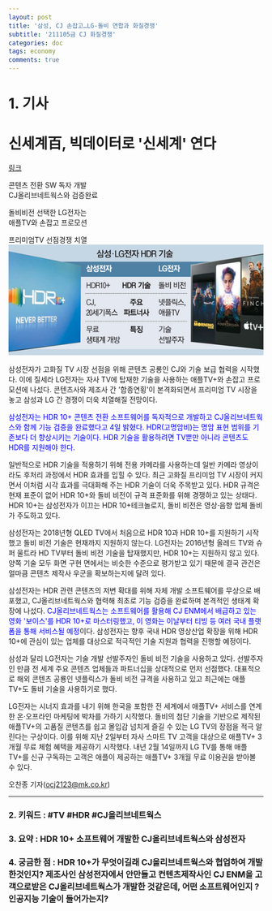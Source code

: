 ```yaml
---
layout: post
title: '삼성, CJ 손잡고…LG-돌비 연합과 화질경쟁'
subtitle: '211105금 CJ 화질경쟁'
categories: doc
tags: economy
comments: true
---
```


# 1. 기사
신세계百, 빅데이터로 '신세계' 연다
==========
[링크](https://news.naver.com/main/read.naver?mode=LPOD&mid=sec&oid=009&aid=0004874579)

콘텐츠 전환 SW 독자 개발   
CJ올리브네트웍스와 검증완료   

돌비비전 선택한 LG전자는   
애플TV와 손잡고 프로모션   

프리미엄TV 선점경쟁 치열   
<img src="/assets/img/211105Fri_CJ.png">

삼성전자가 고화질 TV 시장 선점을 위해 콘텐츠 공룡인 CJ와 기술 보급 협력을 시작했다. 이에 질세라 LG전자는 자사 TV에 탑재한 기술을 사용하는 애플TV+와 손잡고 프로모션에 나섰다. 콘텐츠사와 제조사 간 '합종연횡'이 본격화되면서 프리미엄 TV 시장을 놓고 삼성과 LG 간 경쟁이 더욱 치열해질 전망이다.   

<span style="color:blue">삼성전자는 HDR 10+ 콘텐츠 전환 소프트웨어를 독자적으로 개발하고 CJ올리브네트웍스와 함께 기능 검증을 완료했다고 4일 밝혔다. HDR(고명암비)는 명암 표현 범위를 기존보다 더 향상시키는 기술이다. HDR 기술을 활용하려면 TV뿐만 아니라 콘텐츠도 HDR를 지원해야 한다.</span>   

일반적으로 HDR 기술을 적용하기 위해 전용 카메라를 사용하는데 일반 카메라 영상이라도 후처리 과정에서 HDR 효과를 입힐 수 있다. 최근 고화질 프리미엄 TV 시장이 커지면서 이처럼 시각 효과를 극대화해 주는 HDR 기술이 더욱 주목받고 있다. HDR 규격은 현재 표준이 없어 HDR 10+와 돌비 비전이 규격 표준화를 위해 경쟁하고 있는 상태다. HDR 10+는 삼성전자가 이끄는 HDR 10+테크놀로지, 돌비 비전은 영상·음향 업체 돌비가 주도하고 있다.   

삼성전자는 2018년형 QLED TV에서 처음으로 HDR 10과 HDR 10+를 지원하기 시작했고 돌비 비전 기술은 현재까지 지원하지 않는다. LG전자는 2016년형 올레드 TV와 슈퍼 울트라 HD TV부터 돌비 비전 기술을 탑재했지만, HDR 10+는 지원하지 않고 있다. 양쪽 기술 모두 화면 구현 면에서는 비슷한 수준으로 평가받고 있기 때문에 결국 관건은 얼마큼 콘텐츠 제작사 우군을 확보하는지에 달려 있다.   

삼성전자는 HDR 관련 콘텐츠의 저변 확대를 위해 자체 개발 소프트웨어를 무상으로 배포했고, CJ올리브네트웍스와 협력해 최초로 기능 검증을 완료하며 본격적인 생태계 확장에 나섰다. <span style="color:blue">CJ올리브네트웍스는 소프트웨어를 활용해 CJ ENM에서 배급하고 있는 영화 '보이스'를 HDR 10+로 마스터링했고, 이 영화는 이날부터 티빙 등 여러 국내 플랫폼을 통해 서비스될 예정</span>이다. 삼성전자는 향후 국내 HDR 영상산업 확장을 위해 HDR 10+에 관심이 있는 업체를 대상으로 적극적인 기술 지원과 협력을 진행할 예정이다.

삼성과 달리 LG전자는 기술 개발 선발주자인 돌비 비전 기술을 사용하고 있다. 선발주자인 만큼 전 세계 주요 콘텐츠 업체들과 파트너십을 상대적으로 먼저 선점했다. 대표적으로 해외 콘텐츠 공룡인 넷플릭스가 돌비 비전 규격을 사용하고 있고 최근에는 애플TV+도 돌비 기술을 사용하기로 했다.

LG전자는 시너지 효과를 내기 위해 한국을 포함한 전 세계에서 애플TV+ 서비스를 연계한 온·오프라인 마케팅에 박차를 가하기 시작했다. 돌비의 첨단 기술을 기반으로 제작된 애플TV+의 고품질 콘텐츠를 쉽고 몰입감 넘치게 즐길 수 있는 LG TV의 장점을 적극 알린다는 구상이다. 이를 위해 지난 2일부터 자사 스마트 TV 고객을 대상으로 애플TV+ 3개월 무료 체험 혜택을 제공하기 시작했다. 내년 2월 14일까지 LG TV를 통해 애플TV+를 신규 구독하는 고객은 애플이 제공하는 애플TV+ 3개월 무료 이용권을 받아볼 수 있다.

오찬종 기자(ocj2123@mk.co.kr)
* * *

### 2. 키워드 : \#TV \#HDR \#CJ올리브네트웍스
### 3. 요약 : HDR 10+ 소프트웨어 개발한 CJ올리브네트웍스와 삼성전자
### 4. 궁금한 점 : HDR 10+가 무엇이길래 CJ올리브네트웍스와 협업하여 개발한것인지? 제조사인 삼성전자에서 안만들고 컨텐츠제작사인 CJ ENM을 고객으로받은 CJ올리브네트웍스가 개발한 것같은데, 어떤 소프트웨어인지 ? 인공지능 기술이 들어가는지?
